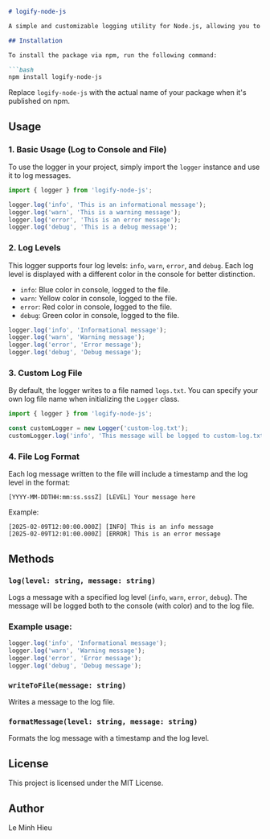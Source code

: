 ```markdown
# logify-node-js

A simple and customizable logging utility for Node.js, allowing you to log messages with different levels (info, warn, error, debug) to both the console and a log file. The log messages are formatted with a timestamp for better readability.

## Installation

To install the package via npm, run the following command:

```bash
npm install logify-node-js
```

Replace `logify-node-js` with the actual name of your package when it's published on npm.

## Usage

### 1. Basic Usage (Log to Console and File)

To use the logger in your project, simply import the `logger` instance and use it to log messages.

```javascript
import { logger } from 'logify-node-js';

logger.log('info', 'This is an informational message');
logger.log('warn', 'This is a warning message');
logger.log('error', 'This is an error message');
logger.log('debug', 'This is a debug message');
```

### 2. Log Levels

This logger supports four log levels: `info`, `warn`, `error`, and `debug`. Each log level is displayed with a different color in the console for better distinction.

- `info`: Blue color in console, logged to the file.
- `warn`: Yellow color in console, logged to the file.
- `error`: Red color in console, logged to the file.
- `debug`: Green color in console, logged to the file.

```javascript
logger.log('info', 'Informational message');
logger.log('warn', 'Warning message');
logger.log('error', 'Error message');
logger.log('debug', 'Debug message');
```

### 3. Custom Log File

By default, the logger writes to a file named `logs.txt`. You can specify your own log file name when initializing the `Logger` class.

```javascript
import { logger } from 'logify-node-js';

const customLogger = new Logger('custom-log.txt');
customLogger.log('info', 'This message will be logged to custom-log.txt');
```

### 4. File Log Format

Each log message written to the file will include a timestamp and the log level in the format:

```
[YYYY-MM-DDTHH:mm:ss.sssZ] [LEVEL] Your message here
```

Example:
```
[2025-02-09T12:00:00.000Z] [INFO] This is an info message
[2025-02-09T12:01:00.000Z] [ERROR] This is an error message
```

## Methods

### `log(level: string, message: string)`

Logs a message with a specified log level (`info`, `warn`, `error`, `debug`). The message will be logged both to the console (with color) and to the log file.

### Example usage:

```javascript
logger.log('info', 'Informational message');
logger.log('warn', 'Warning message');
logger.log('error', 'Error message');
logger.log('debug', 'Debug message');
```

### `writeToFile(message: string)`

Writes a message to the log file.

### `formatMessage(level: string, message: string)`

Formats the log message with a timestamp and the log level.

## License

This project is licensed under the MIT License.

## Author

Le Minh Hieu
```